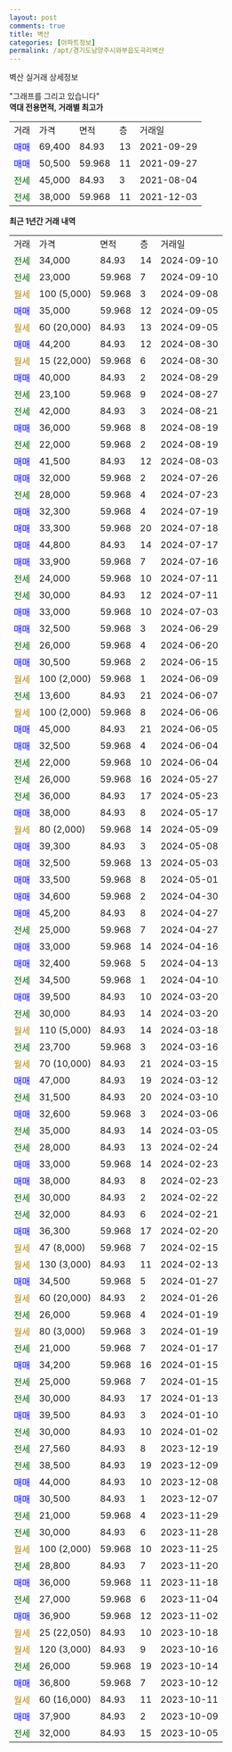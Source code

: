 ```yaml
---
layout: post
comments: true
title: 벽산
categories: [아파트정보]
permalink: /apt/경기도남양주시와부읍도곡리벽산
---
```


벽산 실거래 상세정보

<script type="text/javascript">
  google.charts.load('current', {'packages':['line', 'corechart']});
  google.charts.setOnLoadCallback(drawChart);

  function drawChart() {
    var data = new google.visualization.DataTable();
    data.addColumn('date', '거래일');
    data.addColumn('number', "매매");
    data.addColumn('number', "전세");
    data.addColumn('number', "전매");

    data.addRows([[new Date(Date.parse("2024-09-10")), null, 34000, null], [new Date(Date.parse("2024-09-10")), null, 23000, null], [new Date(Date.parse("2024-09-08")), null, null, null], [new Date(Date.parse("2024-09-05")), 35000, null, null], [new Date(Date.parse("2024-09-05")), null, null, null], [new Date(Date.parse("2024-08-30")), 44200, null, null], [new Date(Date.parse("2024-08-30")), null, null, null], [new Date(Date.parse("2024-08-29")), 40000, null, null], [new Date(Date.parse("2024-08-27")), null, 23100, null], [new Date(Date.parse("2024-08-21")), null, 42000, null], [new Date(Date.parse("2024-08-19")), 36000, null, null], [new Date(Date.parse("2024-08-19")), null, 22000, null], [new Date(Date.parse("2024-08-03")), 41500, null, null], [new Date(Date.parse("2024-07-26")), 32000, null, null], [new Date(Date.parse("2024-07-23")), null, 28000, null], [new Date(Date.parse("2024-07-19")), 32300, null, null], [new Date(Date.parse("2024-07-18")), 33300, null, null], [new Date(Date.parse("2024-07-17")), 44800, null, null], [new Date(Date.parse("2024-07-16")), 33900, null, null], [new Date(Date.parse("2024-07-11")), null, 24000, null], [new Date(Date.parse("2024-07-11")), null, 30000, null], [new Date(Date.parse("2024-07-03")), 33000, null, null], [new Date(Date.parse("2024-06-29")), 32500, null, null], [new Date(Date.parse("2024-06-20")), null, 26000, null], [new Date(Date.parse("2024-06-15")), 30500, null, null], [new Date(Date.parse("2024-06-09")), null, null, null], [new Date(Date.parse("2024-06-07")), null, 13600, null], [new Date(Date.parse("2024-06-06")), null, null, null], [new Date(Date.parse("2024-06-05")), 45000, null, null], [new Date(Date.parse("2024-06-04")), 32500, null, null], [new Date(Date.parse("2024-06-04")), null, 22000, null], [new Date(Date.parse("2024-05-27")), null, 26000, null], [new Date(Date.parse("2024-05-23")), null, 36000, null], [new Date(Date.parse("2024-05-17")), 38000, null, null], [new Date(Date.parse("2024-05-09")), null, null, null], [new Date(Date.parse("2024-05-08")), 39300, null, null], [new Date(Date.parse("2024-05-03")), 32500, null, null], [new Date(Date.parse("2024-05-01")), 33500, null, null], [new Date(Date.parse("2024-04-30")), 34600, null, null], [new Date(Date.parse("2024-04-27")), 45200, null, null], [new Date(Date.parse("2024-04-27")), null, 25000, null], [new Date(Date.parse("2024-04-16")), 33000, null, null], [new Date(Date.parse("2024-04-13")), 32400, null, null], [new Date(Date.parse("2024-04-10")), null, 34500, null], [new Date(Date.parse("2024-03-20")), 39500, null, null], [new Date(Date.parse("2024-03-20")), null, 30000, null], [new Date(Date.parse("2024-03-18")), null, null, null], [new Date(Date.parse("2024-03-16")), null, 23700, null], [new Date(Date.parse("2024-03-15")), null, null, null], [new Date(Date.parse("2024-03-12")), 47000, null, null], [new Date(Date.parse("2024-03-10")), null, 31500, null], [new Date(Date.parse("2024-03-06")), 32600, null, null], [new Date(Date.parse("2024-03-05")), null, 35000, null], [new Date(Date.parse("2024-02-24")), null, 28000, null], [new Date(Date.parse("2024-02-23")), 33000, null, null], [new Date(Date.parse("2024-02-23")), 38000, null, null], [new Date(Date.parse("2024-02-22")), null, 30000, null], [new Date(Date.parse("2024-02-21")), null, 32000, null], [new Date(Date.parse("2024-02-20")), 36300, null, null], [new Date(Date.parse("2024-02-15")), null, null, null], [new Date(Date.parse("2024-02-13")), null, null, null], [new Date(Date.parse("2024-01-27")), 34500, null, null], [new Date(Date.parse("2024-01-26")), null, null, null], [new Date(Date.parse("2024-01-19")), null, 26000, null], [new Date(Date.parse("2024-01-19")), null, null, null], [new Date(Date.parse("2024-01-17")), null, 21000, null], [new Date(Date.parse("2024-01-15")), 34200, null, null], [new Date(Date.parse("2024-01-15")), null, 25000, null], [new Date(Date.parse("2024-01-13")), null, 30000, null], [new Date(Date.parse("2024-01-10")), 39500, null, null], [new Date(Date.parse("2024-01-02")), null, 30000, null], [new Date(Date.parse("2023-12-19")), null, 27560, null], [new Date(Date.parse("2023-12-09")), null, 38500, null], [new Date(Date.parse("2023-12-08")), 44000, null, null], [new Date(Date.parse("2023-12-07")), 30500, null, null], [new Date(Date.parse("2023-11-29")), null, 21000, null], [new Date(Date.parse("2023-11-28")), null, 30000, null], [new Date(Date.parse("2023-11-25")), null, null, null], [new Date(Date.parse("2023-11-20")), null, 28800, null], [new Date(Date.parse("2023-11-18")), 36000, null, null], [new Date(Date.parse("2023-11-04")), null, 27000, null], [new Date(Date.parse("2023-11-02")), 36900, null, null], [new Date(Date.parse("2023-10-18")), null, null, null], [new Date(Date.parse("2023-10-16")), null, null, null], [new Date(Date.parse("2023-10-14")), null, 26000, null], [new Date(Date.parse("2023-10-12")), 36800, null, null], [new Date(Date.parse("2023-10-11")), null, null, null], [new Date(Date.parse("2023-10-09")), 37900, null, null], [new Date(Date.parse("2023-10-05")), null, 32000, null]]);

    var options = {
      hAxis: {
        format: 'yyyy/MM/dd'
      },    
      lineWidth: 0,
      pointsVisible: true,    
      title: '최근 1년간 유형별 실거래가 분포',
      legend: { position: 'bottom' }
    };

    var formatter = new google.visualization.NumberFormat({pattern:'###,###'} );
    formatter.format(data, 1);
    formatter.format(data, 2);
    
    setTimeout(function() {
        var chart = new google.visualization.LineChart(document.getElementById('columnchart_material'));
        chart.draw(data, (options));
        document.getElementById('loading').style.display = 'none';
    }, 200);
  }
</script>


<div id="loading" style="z-index:20; display: block; margin-left: 0px">"그래프를 그리고 있습니다"</div>
<div id="columnchart_material" style="width: 95%; margin-left: 0px; display: block"></div>
<!-- contents start -->
<b>역대 전용면적, 거래별 최고가</b>
<table class="sortable">
    <tr>
      <td>거래</td>
      <td>가격</td>
      <td>면적</td>
      <td>층</td>
      <td>거래일</td>
    </tr>
        <tr>
          <td><a style="color: blue">매매</a></td>
          <td>69,400</td>
          <td>84.93</td>
          <td>13</td>
          <td>2021-09-29</td>
        </tr>            <tr>
          <td><a style="color: blue">매매</a></td>
          <td>50,500</td>
          <td>59.968</td>
          <td>11</td>
          <td>2021-09-27</td>
        </tr>        
        <tr>
              <td><a style="color: darkgreen">전세</a></td>
              <td>45,000</td>
              <td>84.93</td>
              <td>3</td>
              <td>2021-08-04</td>
            </tr>            <tr>
              <td><a style="color: darkgreen">전세</a></td>
              <td>38,000</td>
              <td>59.968</td>
              <td>11</td>
              <td>2021-12-03</td>
            </tr>        
    
</table>

<b>최근 1년간 거래 내역</b>

<table class="sortable">
    <tr>
      <td>거래</td>
      <td>가격</td>
      <td>면적</td>
      <td>층</td>
      <td>거래일</td>
    </tr>
    <tr>
      <td><a style="color: darkgreen">전세</a></td>
      <td>34,000</td>
      <td>84.93</td>
      <td>14</td>
      <td>2024-09-10</td>
    </tr>          <tr>
      <td><a style="color: darkgreen">전세</a></td>
      <td>23,000</td>
      <td>59.968</td>
      <td>7</td>
      <td>2024-09-10</td>
    </tr>          <tr>
      <td><a style="color: darkgoldenrod">월세</a></td>
      <td>100 (5,000)</td>
      <td>59.968</td>
      <td>3</td>
      <td>2024-09-08</td>
    </tr>          <tr>
      <td><a style="color: blue">매매</a></td>
      <td>35,000</td>
      <td>59.968</td>
      <td>12</td>
      <td>2024-09-05</td>
    </tr>          <tr>
      <td><a style="color: darkgoldenrod">월세</a></td>
      <td>60 (20,000)</td>
      <td>84.93</td>
      <td>13</td>
      <td>2024-09-05</td>
    </tr>          <tr>
      <td><a style="color: blue">매매</a></td>
      <td>44,200</td>
      <td>84.93</td>
      <td>12</td>
      <td>2024-08-30</td>
    </tr>          <tr>
      <td><a style="color: darkgoldenrod">월세</a></td>
      <td>15 (22,000)</td>
      <td>59.968</td>
      <td>6</td>
      <td>2024-08-30</td>
    </tr>          <tr>
      <td><a style="color: blue">매매</a></td>
      <td>40,000</td>
      <td>84.93</td>
      <td>2</td>
      <td>2024-08-29</td>
    </tr>          <tr>
      <td><a style="color: darkgreen">전세</a></td>
      <td>23,100</td>
      <td>59.968</td>
      <td>9</td>
      <td>2024-08-27</td>
    </tr>          <tr>
      <td><a style="color: darkgreen">전세</a></td>
      <td>42,000</td>
      <td>84.93</td>
      <td>3</td>
      <td>2024-08-21</td>
    </tr>          <tr>
      <td><a style="color: blue">매매</a></td>
      <td>36,000</td>
      <td>59.968</td>
      <td>8</td>
      <td>2024-08-19</td>
    </tr>          <tr>
      <td><a style="color: darkgreen">전세</a></td>
      <td>22,000</td>
      <td>59.968</td>
      <td>2</td>
      <td>2024-08-19</td>
    </tr>          <tr>
      <td><a style="color: blue">매매</a></td>
      <td>41,500</td>
      <td>84.93</td>
      <td>12</td>
      <td>2024-08-03</td>
    </tr>          <tr>
      <td><a style="color: blue">매매</a></td>
      <td>32,000</td>
      <td>59.968</td>
      <td>2</td>
      <td>2024-07-26</td>
    </tr>          <tr>
      <td><a style="color: darkgreen">전세</a></td>
      <td>28,000</td>
      <td>59.968</td>
      <td>4</td>
      <td>2024-07-23</td>
    </tr>          <tr>
      <td><a style="color: blue">매매</a></td>
      <td>32,300</td>
      <td>59.968</td>
      <td>4</td>
      <td>2024-07-19</td>
    </tr>          <tr>
      <td><a style="color: blue">매매</a></td>
      <td>33,300</td>
      <td>59.968</td>
      <td>20</td>
      <td>2024-07-18</td>
    </tr>          <tr>
      <td><a style="color: blue">매매</a></td>
      <td>44,800</td>
      <td>84.93</td>
      <td>14</td>
      <td>2024-07-17</td>
    </tr>          <tr>
      <td><a style="color: blue">매매</a></td>
      <td>33,900</td>
      <td>59.968</td>
      <td>7</td>
      <td>2024-07-16</td>
    </tr>          <tr>
      <td><a style="color: darkgreen">전세</a></td>
      <td>24,000</td>
      <td>59.968</td>
      <td>10</td>
      <td>2024-07-11</td>
    </tr>          <tr>
      <td><a style="color: darkgreen">전세</a></td>
      <td>30,000</td>
      <td>84.93</td>
      <td>12</td>
      <td>2024-07-11</td>
    </tr>          <tr>
      <td><a style="color: blue">매매</a></td>
      <td>33,000</td>
      <td>59.968</td>
      <td>10</td>
      <td>2024-07-03</td>
    </tr>          <tr>
      <td><a style="color: blue">매매</a></td>
      <td>32,500</td>
      <td>59.968</td>
      <td>3</td>
      <td>2024-06-29</td>
    </tr>          <tr>
      <td><a style="color: darkgreen">전세</a></td>
      <td>26,000</td>
      <td>59.968</td>
      <td>4</td>
      <td>2024-06-20</td>
    </tr>          <tr>
      <td><a style="color: blue">매매</a></td>
      <td>30,500</td>
      <td>59.968</td>
      <td>2</td>
      <td>2024-06-15</td>
    </tr>          <tr>
      <td><a style="color: darkgoldenrod">월세</a></td>
      <td>100 (2,000)</td>
      <td>59.968</td>
      <td>1</td>
      <td>2024-06-09</td>
    </tr>          <tr>
      <td><a style="color: darkgreen">전세</a></td>
      <td>13,600</td>
      <td>84.93</td>
      <td>21</td>
      <td>2024-06-07</td>
    </tr>          <tr>
      <td><a style="color: darkgoldenrod">월세</a></td>
      <td>100 (2,000)</td>
      <td>59.968</td>
      <td>8</td>
      <td>2024-06-06</td>
    </tr>          <tr>
      <td><a style="color: blue">매매</a></td>
      <td>45,000</td>
      <td>84.93</td>
      <td>21</td>
      <td>2024-06-05</td>
    </tr>          <tr>
      <td><a style="color: blue">매매</a></td>
      <td>32,500</td>
      <td>59.968</td>
      <td>4</td>
      <td>2024-06-04</td>
    </tr>          <tr>
      <td><a style="color: darkgreen">전세</a></td>
      <td>22,000</td>
      <td>59.968</td>
      <td>10</td>
      <td>2024-06-04</td>
    </tr>          <tr>
      <td><a style="color: darkgreen">전세</a></td>
      <td>26,000</td>
      <td>59.968</td>
      <td>16</td>
      <td>2024-05-27</td>
    </tr>          <tr>
      <td><a style="color: darkgreen">전세</a></td>
      <td>36,000</td>
      <td>84.93</td>
      <td>17</td>
      <td>2024-05-23</td>
    </tr>          <tr>
      <td><a style="color: blue">매매</a></td>
      <td>38,000</td>
      <td>84.93</td>
      <td>8</td>
      <td>2024-05-17</td>
    </tr>          <tr>
      <td><a style="color: darkgoldenrod">월세</a></td>
      <td>80 (2,000)</td>
      <td>59.968</td>
      <td>14</td>
      <td>2024-05-09</td>
    </tr>          <tr>
      <td><a style="color: blue">매매</a></td>
      <td>39,300</td>
      <td>84.93</td>
      <td>3</td>
      <td>2024-05-08</td>
    </tr>          <tr>
      <td><a style="color: blue">매매</a></td>
      <td>32,500</td>
      <td>59.968</td>
      <td>13</td>
      <td>2024-05-03</td>
    </tr>          <tr>
      <td><a style="color: blue">매매</a></td>
      <td>33,500</td>
      <td>59.968</td>
      <td>8</td>
      <td>2024-05-01</td>
    </tr>          <tr>
      <td><a style="color: blue">매매</a></td>
      <td>34,600</td>
      <td>59.968</td>
      <td>2</td>
      <td>2024-04-30</td>
    </tr>          <tr>
      <td><a style="color: blue">매매</a></td>
      <td>45,200</td>
      <td>84.93</td>
      <td>8</td>
      <td>2024-04-27</td>
    </tr>          <tr>
      <td><a style="color: darkgreen">전세</a></td>
      <td>25,000</td>
      <td>59.968</td>
      <td>7</td>
      <td>2024-04-27</td>
    </tr>          <tr>
      <td><a style="color: blue">매매</a></td>
      <td>33,000</td>
      <td>59.968</td>
      <td>14</td>
      <td>2024-04-16</td>
    </tr>          <tr>
      <td><a style="color: blue">매매</a></td>
      <td>32,400</td>
      <td>59.968</td>
      <td>5</td>
      <td>2024-04-13</td>
    </tr>          <tr>
      <td><a style="color: darkgreen">전세</a></td>
      <td>34,500</td>
      <td>59.968</td>
      <td>1</td>
      <td>2024-04-10</td>
    </tr>          <tr>
      <td><a style="color: blue">매매</a></td>
      <td>39,500</td>
      <td>84.93</td>
      <td>10</td>
      <td>2024-03-20</td>
    </tr>          <tr>
      <td><a style="color: darkgreen">전세</a></td>
      <td>30,000</td>
      <td>84.93</td>
      <td>14</td>
      <td>2024-03-20</td>
    </tr>          <tr>
      <td><a style="color: darkgoldenrod">월세</a></td>
      <td>110 (5,000)</td>
      <td>84.93</td>
      <td>14</td>
      <td>2024-03-18</td>
    </tr>          <tr>
      <td><a style="color: darkgreen">전세</a></td>
      <td>23,700</td>
      <td>59.968</td>
      <td>3</td>
      <td>2024-03-16</td>
    </tr>          <tr>
      <td><a style="color: darkgoldenrod">월세</a></td>
      <td>70 (10,000)</td>
      <td>84.93</td>
      <td>21</td>
      <td>2024-03-15</td>
    </tr>          <tr>
      <td><a style="color: blue">매매</a></td>
      <td>47,000</td>
      <td>84.93</td>
      <td>19</td>
      <td>2024-03-12</td>
    </tr>          <tr>
      <td><a style="color: darkgreen">전세</a></td>
      <td>31,500</td>
      <td>84.93</td>
      <td>20</td>
      <td>2024-03-10</td>
    </tr>          <tr>
      <td><a style="color: blue">매매</a></td>
      <td>32,600</td>
      <td>59.968</td>
      <td>3</td>
      <td>2024-03-06</td>
    </tr>          <tr>
      <td><a style="color: darkgreen">전세</a></td>
      <td>35,000</td>
      <td>84.93</td>
      <td>14</td>
      <td>2024-03-05</td>
    </tr>          <tr>
      <td><a style="color: darkgreen">전세</a></td>
      <td>28,000</td>
      <td>84.93</td>
      <td>13</td>
      <td>2024-02-24</td>
    </tr>          <tr>
      <td><a style="color: blue">매매</a></td>
      <td>33,000</td>
      <td>59.968</td>
      <td>14</td>
      <td>2024-02-23</td>
    </tr>          <tr>
      <td><a style="color: blue">매매</a></td>
      <td>38,000</td>
      <td>84.93</td>
      <td>8</td>
      <td>2024-02-23</td>
    </tr>          <tr>
      <td><a style="color: darkgreen">전세</a></td>
      <td>30,000</td>
      <td>84.93</td>
      <td>2</td>
      <td>2024-02-22</td>
    </tr>          <tr>
      <td><a style="color: darkgreen">전세</a></td>
      <td>32,000</td>
      <td>84.93</td>
      <td>6</td>
      <td>2024-02-21</td>
    </tr>          <tr>
      <td><a style="color: blue">매매</a></td>
      <td>36,300</td>
      <td>59.968</td>
      <td>17</td>
      <td>2024-02-20</td>
    </tr>          <tr>
      <td><a style="color: darkgoldenrod">월세</a></td>
      <td>47 (8,000)</td>
      <td>59.968</td>
      <td>7</td>
      <td>2024-02-15</td>
    </tr>          <tr>
      <td><a style="color: darkgoldenrod">월세</a></td>
      <td>130 (3,000)</td>
      <td>84.93</td>
      <td>11</td>
      <td>2024-02-13</td>
    </tr>          <tr>
      <td><a style="color: blue">매매</a></td>
      <td>34,500</td>
      <td>59.968</td>
      <td>5</td>
      <td>2024-01-27</td>
    </tr>          <tr>
      <td><a style="color: darkgoldenrod">월세</a></td>
      <td>60 (20,000)</td>
      <td>84.93</td>
      <td>2</td>
      <td>2024-01-26</td>
    </tr>          <tr>
      <td><a style="color: darkgreen">전세</a></td>
      <td>26,000</td>
      <td>59.968</td>
      <td>4</td>
      <td>2024-01-19</td>
    </tr>          <tr>
      <td><a style="color: darkgoldenrod">월세</a></td>
      <td>80 (3,000)</td>
      <td>59.968</td>
      <td>3</td>
      <td>2024-01-19</td>
    </tr>          <tr>
      <td><a style="color: darkgreen">전세</a></td>
      <td>21,000</td>
      <td>59.968</td>
      <td>7</td>
      <td>2024-01-17</td>
    </tr>          <tr>
      <td><a style="color: blue">매매</a></td>
      <td>34,200</td>
      <td>59.968</td>
      <td>16</td>
      <td>2024-01-15</td>
    </tr>          <tr>
      <td><a style="color: darkgreen">전세</a></td>
      <td>25,000</td>
      <td>59.968</td>
      <td>7</td>
      <td>2024-01-15</td>
    </tr>          <tr>
      <td><a style="color: darkgreen">전세</a></td>
      <td>30,000</td>
      <td>84.93</td>
      <td>17</td>
      <td>2024-01-13</td>
    </tr>          <tr>
      <td><a style="color: blue">매매</a></td>
      <td>39,500</td>
      <td>84.93</td>
      <td>3</td>
      <td>2024-01-10</td>
    </tr>          <tr>
      <td><a style="color: darkgreen">전세</a></td>
      <td>30,000</td>
      <td>84.93</td>
      <td>10</td>
      <td>2024-01-02</td>
    </tr>          <tr>
      <td><a style="color: darkgreen">전세</a></td>
      <td>27,560</td>
      <td>84.93</td>
      <td>8</td>
      <td>2023-12-19</td>
    </tr>          <tr>
      <td><a style="color: darkgreen">전세</a></td>
      <td>38,500</td>
      <td>84.93</td>
      <td>19</td>
      <td>2023-12-09</td>
    </tr>          <tr>
      <td><a style="color: blue">매매</a></td>
      <td>44,000</td>
      <td>84.93</td>
      <td>10</td>
      <td>2023-12-08</td>
    </tr>          <tr>
      <td><a style="color: blue">매매</a></td>
      <td>30,500</td>
      <td>84.93</td>
      <td>1</td>
      <td>2023-12-07</td>
    </tr>          <tr>
      <td><a style="color: darkgreen">전세</a></td>
      <td>21,000</td>
      <td>59.968</td>
      <td>4</td>
      <td>2023-11-29</td>
    </tr>          <tr>
      <td><a style="color: darkgreen">전세</a></td>
      <td>30,000</td>
      <td>84.93</td>
      <td>6</td>
      <td>2023-11-28</td>
    </tr>          <tr>
      <td><a style="color: darkgoldenrod">월세</a></td>
      <td>100 (2,000)</td>
      <td>59.968</td>
      <td>10</td>
      <td>2023-11-25</td>
    </tr>          <tr>
      <td><a style="color: darkgreen">전세</a></td>
      <td>28,800</td>
      <td>84.93</td>
      <td>7</td>
      <td>2023-11-20</td>
    </tr>          <tr>
      <td><a style="color: blue">매매</a></td>
      <td>36,000</td>
      <td>59.968</td>
      <td>11</td>
      <td>2023-11-18</td>
    </tr>          <tr>
      <td><a style="color: darkgreen">전세</a></td>
      <td>27,000</td>
      <td>59.968</td>
      <td>6</td>
      <td>2023-11-04</td>
    </tr>          <tr>
      <td><a style="color: blue">매매</a></td>
      <td>36,900</td>
      <td>59.968</td>
      <td>12</td>
      <td>2023-11-02</td>
    </tr>          <tr>
      <td><a style="color: darkgoldenrod">월세</a></td>
      <td>25 (22,050)</td>
      <td>84.93</td>
      <td>10</td>
      <td>2023-10-18</td>
    </tr>          <tr>
      <td><a style="color: darkgoldenrod">월세</a></td>
      <td>120 (3,000)</td>
      <td>84.93</td>
      <td>9</td>
      <td>2023-10-16</td>
    </tr>          <tr>
      <td><a style="color: darkgreen">전세</a></td>
      <td>26,000</td>
      <td>59.968</td>
      <td>19</td>
      <td>2023-10-14</td>
    </tr>          <tr>
      <td><a style="color: blue">매매</a></td>
      <td>36,800</td>
      <td>59.968</td>
      <td>7</td>
      <td>2023-10-12</td>
    </tr>          <tr>
      <td><a style="color: darkgoldenrod">월세</a></td>
      <td>60 (16,000)</td>
      <td>84.93</td>
      <td>11</td>
      <td>2023-10-11</td>
    </tr>          <tr>
      <td><a style="color: blue">매매</a></td>
      <td>37,900</td>
      <td>84.93</td>
      <td>2</td>
      <td>2023-10-09</td>
    </tr>          <tr>
      <td><a style="color: darkgreen">전세</a></td>
      <td>32,000</td>
      <td>84.93</td>
      <td>15</td>
      <td>2023-10-05</td>
    </tr>      </table>
<!-- contents end -->    

